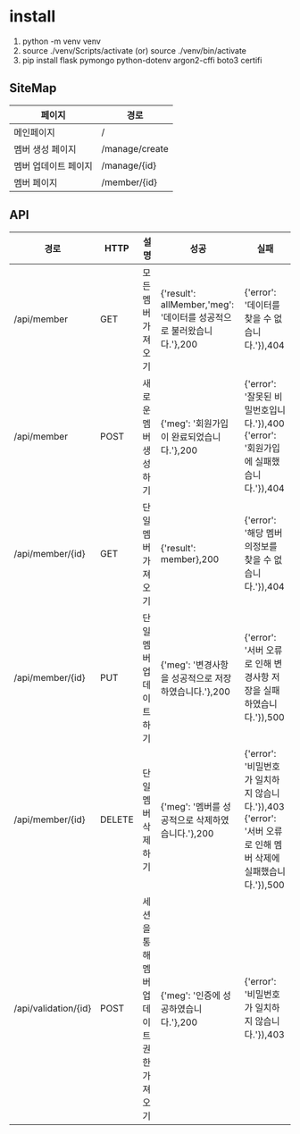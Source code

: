 # install

1. python -m venv venv
2. source ./venv/Scripts/activate (or) source ./venv/bin/activate
3. pip install flask pymongo python-dotenv argon2-cffi boto3 certifi

## SiteMap

| 페이지               | 경로           |
| -------------------- | -------------- |
| 메인페이지           | /              |
| 멤버 생성 페이지     | /manage/create |
| 멤버 업데이트 페이지 | /manage/{id}   |
| 멤버 페이지          | /member/{id}   |

## API

| 경로                 | HTTP   | 설명                                    | 성공                                                                 | 실패                                                                                                              |
| -------------------- | ------ | --------------------------------------- | -------------------------------------------------------------------- | ----------------------------------------------------------------------------------------------------------------- |
| /api/member          | GET    | 모든 멤버 가져오기                      | {'result': allMember,'meg': '데이터를 성공적으로 불러왔습니다.'},200 | {'error': '데이터를 찾을 수 없습니다.'}),404                                                                      |
| /api/member          | POST   | 새로운 멤버 생성하기                    | {'meg': '회원가입이 완료되었습니다.'},200                            | {'error': '잘못된 비밀번호입니다.'}),400<br />{'error': '회원가입에 실패했습니다.'}),404                          |
| /api/member/{id}     | GET    | 단일 멤버 가져오기                      | {'result': member},200                                               | {'error': '해당 멤버의정보를 찾을 수 없습니다.'}),404                                                             |
| /api/member/{id}     | PUT    | 단일 멤버 업데이트하기                  | {'meg': '변경사항을 성공적으로 저장하였습니다.'},200                 | {'error': '서버 오류로 인해 변경사항 저장을 실패하였습니다.'}),500                                                |
| /api/member/{id}     | DELETE | 단일 멤버 삭제하기                      | {'meg': '멤버를 성공적으로 삭제하였습니다.'},200                     | {'error': '비밀번호가 일치하지 않습니다.'}),403<br />{'error': '서버 오류로 인해 멤버 삭제에 실패했습니다.'}),500 |
| /api/validation/{id} | POST   | 세션을 통해 멤버 업데이트 권한 가져오기 | {'meg': '인증에 성공하였습니다.'},200                                | {'error': '비밀번호가 일치하지 않습니다.'}),403                                                                   |
